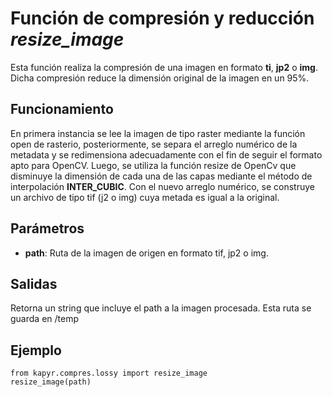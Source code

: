 # Función de compresión y reducción *resize_image*

Esta función realiza la compresión de una imagen en formato **ti**, **jp2** o **img**. Dicha compresión reduce la dimensión original de la imagen en un 95%. 


## Funcionamiento

En primera instancia se lee la imagen de tipo raster mediante la función open de rasterio, posteriormente, se separa el arreglo numérico de la metadata y se 
redimensiona adecuadamente con el fin de seguir el formato apto para OpenCV. Luego, se utiliza la función resize de OpenCv que disminuye la dimensión de cada 
una de las capas mediante el método de interpolación **INTER_CUBIC**. Con el nuevo arreglo numérico, se construye un archivo de tipo tif (j2 o img) cuya metada es igual a la original.

## Parámetros
- **path**: Ruta de la imagen de origen en formato tif, jp2 o img.

## Salidas
Retorna un string que incluye el path a la imagen procesada. Esta ruta se guarda en /temp

## Ejemplo
```
from kapyr.compres.lossy import resize_image
resize_image(path)
```
